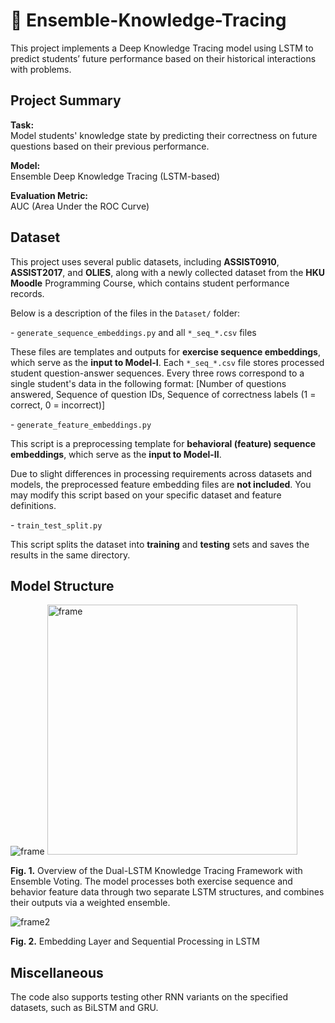 # 🧩 Ensemble-Knowledge-Tracing 

This project implements a Deep Knowledge Tracing model using LSTM to predict students’ future performance based on their historical interactions with problems.



## Project Summary

**Task:**  
Model students' knowledge state by predicting their correctness on future questions based on their previous performance.

**Model:**  
Ensemble Deep Knowledge Tracing (LSTM-based)

**Evaluation Metric:**  
AUC (Area Under the ROC Curve)



## Dataset

This project uses several public datasets, including **ASSIST0910**, **ASSIST2017**, and **OLIES**, along with a newly collected dataset from the **HKU Moodle** Programming Course, which contains student performance records.

Below is a description of the files in the `Dataset/` folder:

\- `generate_sequence_embeddings.py` and all `*_seq_*.csv` files

These files are templates and outputs for **exercise sequence embeddings**, which serve as the **input to Model-I**. Each `*_seq_*.csv` file stores processed student question-answer sequences. Every three rows correspond to a single student's data in the following format: [Number of questions answered, Sequence of question IDs, Sequence of correctness labels (1 = correct, 0 = incorrect)]

\- `generate_feature_embeddings.py`

This script is a preprocessing template for **behavioral (feature) sequence embeddings**, which serve as the **input to Model-II**.

Due to slight differences in processing requirements across datasets and models, the preprocessed feature embedding files are **not included**. You may modify this script based on your specific dataset and feature definitions.

\- `train_test_split.py`

This script splits the dataset into **training** and **testing** sets and saves the results in the same directory.



## Model Structure

![frame](https://github.com/user-attachments/assets/1a7669b1-cea6-4e1f-9f8c-741962f3719f)
<img src="https://github.com/user-attachments/assets/1a7669b1-cea6-4e1f-9f8c-741962f3719f" alt="frame" width="400" />


**Fig. 1.** Overview of the Dual-LSTM Knowledge Tracing Framework with Ensemble Voting. The model processes both exercise sequence and behavior feature data through two separate LSTM structures, and combines their outputs via a weighted ensemble.



![frame2](https://github.com/user-attachments/assets/5a7a21eb-73df-4d91-b9f2-a0141df5a2ee)


**Fig. 2.** Embedding Layer and Sequential Processing in LSTM



## Miscellaneous

The code also supports testing other RNN variants on the specified datasets, such as BiLSTM and GRU.

